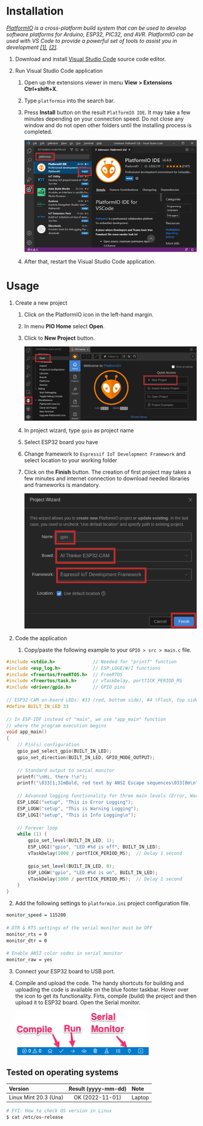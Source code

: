 # Installation

*[PlatformIO](https://platformio.org/) is a cross-platform build system that can be used to develop software platforms for Arduino, ESP32, PIC32, and AVR. PlatformIO can be used with VS Code to provide a powerful set of tools to assist you in development [[1]](https://maker.pro/arduino/tutorial/how-to-use-platformio-in-visual-studio-code-to-program-arduino), [[2]](https://dronebotworkshop.com/platformio/).*

1. Download and install [Visual Studio Code](https://code.visualstudio.com/) source code editor.

2. Run Visual Studio Code application
   1. Open up the extensions viewer in menu **View > Extensions Ctrl+shift+X**.
   2. Type `platformio` into the search bar.
   3. Press **Install** button on the result `PlatformIO IDE`. It may take a few minutes depending on your connection speed. Do not close any window and do not open other folders until the installing process is completed.

      ![Install PlatformIO IDE](images/platformio_install.png)

   4. After that, restart the Visual Studio Code application.

# Usage

1. Create a new project
   1. Click on the PlatformIO icon in the left-hand margin.
   2. In menu **PIO Home** select **Open**.
   3. Click to **New Project** button.
   
      ![Create a new project](images/platformio_new_project.png)
   
   4. In project wizard, type `gpio` as project name
   5. Select ESP32 board you have
   6. Change framework to `Espressif IoT Development Framework` and select location to your working folder
   7. Click on the **Finish** button. The creation of first project may takes a few minutes and internet connection to download needed libraries and frameworks is mandatory.

      ![Create a new project](images/platformio_project_name.png)

2. Code the application
   1. Copy/paste the following example to your `GPIO > src > main.c` file.

```c
#include <stdio.h>              // Needed for "printf" function
#include <esp_log.h>            // ESP_LOGE/W/I functions
#include <freertos/FreeRTOS.h>  // FreeRTOS
#include <freertos/task.h>      // vTaskDelay, portTICK_PERIOD_MS
#include <driver/gpio.h>        // GPIO pins

// ESP32-CAM on-board LEDs: #33 (red, bottom side), #4 (Flash, top side)
#define BUILT_IN_LED 33

// In ESP-IDF instead of "main", we use "app_main" function
// where the program execution begins
void app_main()
{
    // Pin(s) configuration
    gpio_pad_select_gpio(BUILT_IN_LED);
    gpio_set_direction(BUILT_IN_LED, GPIO_MODE_OUTPUT);

    // Standard output to serial monitor
    printf("\nHi, there !\n");
    printf("\033[1;31mBold, red text by ANSI Escape sequences\033[0m\n");

    // Advanced logging functionality for three main levels (Error, Warning, Info)
    ESP_LOGE("setup", "This is Error Logging");
    ESP_LOGW("setup", "This is Warning Logging");
    ESP_LOGI("setup", "This is Info Logging\n");

    // Forever loop
    while (1) {
        gpio_set_level(BUILT_IN_LED, 1);
        ESP_LOGI("gpio", "LED #%d is off", BUILT_IN_LED);
        vTaskDelay(1000 / portTICK_PERIOD_MS);  // Delay 1 second

        gpio_set_level(BUILT_IN_LED, 0);
        ESP_LOGW("gpio", "LED #%d is on", BUILT_IN_LED);
        vTaskDelay(1000 / portTICK_PERIOD_MS);  // Delay 1 second
    }
}
```

   2. Add the following settings to `platformio.ini` project configuration file.

```bash
monitor_speed = 115200

# DTR & RTS settings of the serial monitor must be OFF
monitor_rts = 0
monitor_dtr = 0

# Enable ANSI color codes in serial monitor
monitor_raw = yes
```

   3. Connect your ESP32 board to USB port.

   4. Compile and upload the code. The handy shortcuts for building and uploading the code is available on the blue footer taskbar. Hover over the icon to get its functionality. Firts, compile (build) the project and then upload it to ESP32 board. Open the Serial monitor.

      ![Control icons](images/platformio_footer2.png)

## Tested on operating systems

| **Version**                | **Result (yyyy-mm-dd)** | **Note**    |
| :------------------------- | :---------------------: | :---------- |
| Linux Mint 20.3 (Una)      | OK (2022-11-01)         | Laptop      |

```bash
# FYI: How to check OS version in Linux
$ cat /etc/os-release
```
